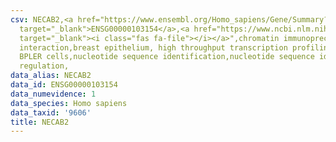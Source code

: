 ```yaml
---
csv: NECAB2,<a href="https://www.ensembl.org/Homo_sapiens/Gene/Summary?db=core;g=ENSG00000103154"
  target="_blank">ENSG00000103154</a>,<a href="https://www.ncbi.nlm.nih.gov/pubmed/22863008"
  target="_blank"><i class="fas fa-file"></i></a>",chromatin immunoprecipitation assay,direct
  interaction,breast epithelium, high throughput transcription profiling by microarray,
  BPLER cells,nucleotide sequence identification,nucleotide sequence identification,transcriptional
  regulation,
data_alias: NECAB2
data_id: ENSG00000103154
data_numevidence: 1
data_species: Homo sapiens
data_taxid: '9606'
title: NECAB2
---
```

